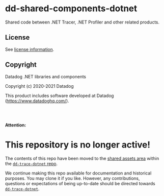 # dd-shared-components-dotnet

Shared code between .NET Tracer, .NET Profiler and other related products.

## License

See [license information](./LICENSE).

## Copyright

Datadog .NET libraries and components

Copyright (c) 2020-2021 Datadog

This product includes software developed at Datadog (https://www.datadoghq.com/).

<br /><br />

**Attention:**
# This repository is no longer active!

The contents of this repo have been moved to the [shared assets area](https://github.com/DataDog/dd-trace-dotnet/tree/master/shared) within the [`dd-trace-dotnet` repo](https://github.com/DataDog/dd-trace-dotnet).

We continue making this repo available for documentation and historical purposes. You may clone it if you like. However, any contributions, questions or expectations of being up-to-date should be directed towards [`dd-trace-dotnet`](https://github.com/DataDog/dd-trace-dotnet).